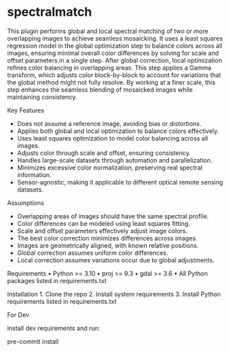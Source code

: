 # spectralmatch
This plugin performs global and local spectral matching of two or more overlapping images to achieve seamless mosaicking. It uses a least squares regression model in the global optimization step to balance colors across all images, ensuring minimal overall color differences by solving for scale and offset parameters in a single step. After global correction, local optimization refines color balancing in overlapping areas. This step applies a Gamma transform, which adjusts color block-by-block to account for variations that the global method might not fully resolve. By working at a finer scale, this step enhances the seamless blending of mosaicked images while maintaining consistency.

Key Features
- Does not assume a reference image, avoiding bias or distortions.
- Applies both global and local optimization to balance colors effectively.
- Uses least squares optimization to model color balancing across all images.
- Adjusts color through scale and offset, ensuring consistency.
- Handles large-scale datasets through automation and parallelization.
- Minimizes excessive color normalization, preserving real spectral information.
- Sensor-agnostic, making it applicable to different optical remote sensing datasets.

Assumptions
- Overlapping areas of images should have the same spectral profile.
- Color differences can be modeled using least squares fitting.
- Scale and offset parameters effectively adjust image colors.
- The best color correction minimizes differences across images.
- Images are geometrically aligned, with known relative positions.
- Global correction assumes uniform color differences.
- Local correction assumes variations occur due to global adjustments.


Requirements
	•	Python >= 3.10
	•	proj >= 9.3
	•	gdal >= 3.6
	•	All Python packages listed in requirements.txt

Installation
	1.	Clone the repo
	2.	Install system requirements
	3.	Install Python requirements listed in requirements.txt

For Dev

Install dev requirements and run:

pre-commit install
